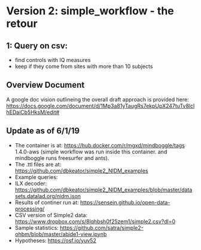 # Version 2: simple_workflow - the retour

## 1: Query on csv:
- find controls with IQ measures
- keep if they come from sites with more than 10 subjects

## Overview Document
A google doc vision outlineing the overall draft approach is provided here: https://docs.google.com/document/d/1Mp3a81yTaugRs7ekpUpX247tuTv8lclhEDaiCb5HksM/edit#

## Update as of 6/1/19
 - The container is at: https://hub.docker.com/r/mgxd/mindboggle/tags
     1.4.0-aws (simple workflow was run inside this container. and mindboggle runs freesurfer and ants).
 - The .ttl files are at: https://github.com/dbkeator/simple2_NIDM_examples
 - Example queries: 
 - ILX decoder: https://github.com/dbkeator/simple2_NIDM_examples/blob/master/datasets.datalad.org/nidm.json
 - Results of continer run at: https://sensein.github.io/open-data-processing/
 - CSV version of Simple2 data: https://www.dropbox.com/s/8lqhbsh0f25zem1/simple2.csv?dl=0
 - Sample statistics: https://github.com/satra/simple2-ohbm/blob/master/abide1-view.ipynb
 - Hypotheses: https://osf.io/yuv52
